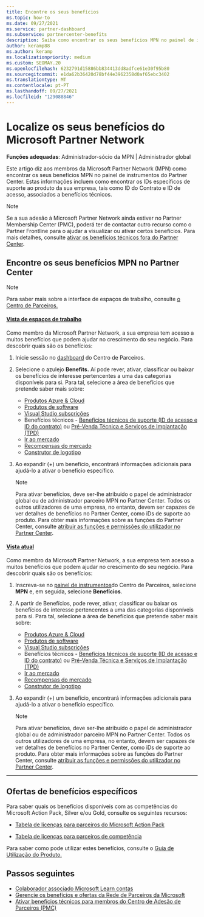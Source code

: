 ```yaml
---
title: Encontre os seus benefícios
ms.topic: how-to
ms.date: 09/27/2021
ms.service: partner-dashboard
ms.subservice: partnercenter-benefits
description: Saiba como encontrar os seus benefícios MPN no painel de instrumentos do Centro de Parceiros. Inclui informações sobre como encontrar o seu ID de acesso e ID do contrato para benefícios técnicos.
author: keramp88
ms.author: keramp
ms.localizationpriority: medium
ms.custom: SEOMAY.20
ms.openlocfilehash: 6232791d15886bb834413dd8adfce61e30f95b80
ms.sourcegitcommit: e1da62b36420d78bf44e3962358d0af65ebc3402
ms.translationtype: MT
ms.contentlocale: pt-PT
ms.lasthandoff: 09/27/2021
ms.locfileid: "129088846"
---
```

# <a name="locate-your-microsoft-partner-network-benefits"></a>Localize os seus benefícios do Microsoft Partner Network 

**Funções adequadas**: Administrador-sócio da MPN | Administrador global

Este artigo diz aos membros da Microsoft Partner Network (MPN) como encontrar os seus benefícios MPN no painel de instrumentos do Partner Center. Estas informações incluem como encontrar os IDs específicos de suporte ao produto da sua empresa, tais como ID do Contrato e ID de acesso, associados a benefícios técnicos.

> [!NOTE]
> Se a sua adesão à Microsoft Partner Network ainda estiver no Partner Membership Center (PMC), poderá ter de contactar outro recurso como o Partner Frontline para o ajudar a visualizar ou ativar certos benefícios. Para mais detalhes, consulte [ativar os benefícios técnicos fora do Partner Center](./partner-membership-center-retirement-faq.md).

## <a name="find-your-mpn-benefits-in-partner-center"></a>Encontre os seus benefícios MPN no Partner Center

> [!NOTE]
> Para saber mais sobre a interface de espaços de trabalho, consulte [o Centro de Parceiros.](get-around-partner-center.md#turn-workspaces-on-and-off)

#### <a name="workspaces-view"></a>[Vista de espaços de trabalho](#tab/workspaces-view)

Como membro da Microsoft Partner Network, a sua empresa tem acesso a muitos benefícios que podem ajudar no crescimento do seu negócio. Para descobrir quais são os benefícios:

1. Inicie sessão no [dashboard](https://partner.microsoft.com/dashboard/home) do Centro de Parceiros.

2. Selecione o azulejo **Benefits.** Aí pode rever, ativar, classificar ou baixar os benefícios de interesse pertencentes a uma das categorias disponíveis para si. Para tal, selecione a área de benefícios que pretende saber mais sobre:

   - [Produtos Azure & Cloud](mpn-benefits-azure-cloud.md)
   - [Produtos de software](mpn-benefits-software.md)
   - [Visual Studio subscrições](mpn-benefits-visual-studio.md)
   - Benefícios técnicos - [Benefícios técnicos de suporte (ID de acesso e ID do contrato)](mpn-benefits-technical-support.md) ou [Pré-Venda Técnica e Serviços de Implantação (TPD)](technical-benefits.md)
   - [Ir ao mercado](mpn-learn-about-go-to-market-benefits.md)
   - [Recompensas do mercado](marketplace-rewards.md)
   - [Construtor de logotipo](mpn-logo-builder.md)

3. Ao expandir (+) um benefício, encontrará informações adicionais para ajudá-lo a ativar o benefício específico.

   > [!NOTE]
   > Para ativar benefícios, deve ser-lhe atribuído o papel de administrador global ou de administrador parceiro MPN no Partner Center. Todos os outros utilizadores de uma empresa, no entanto, devem ser capazes de ver detalhes de benefícios no Partner Center, como iDs de suporte ao produto. Para obter mais informações sobre as funções do Partner Center, consulte [atribuir as funções e permissões do utilizador no Partner Center](permissions-overview.md).

#### <a name="current-view"></a>[Vista atual](#tab/current-view)

Como membro da Microsoft Partner Network, a sua empresa tem acesso a muitos benefícios que podem ajudar no crescimento do seu negócio. Para descobrir quais são os benefícios:

1. Inscreva-se no [painel de instrumentos](https://partner.microsoft.com/dashboard/home)do Centro de Parceiros, selecione **MPN** e, em seguida, selecione **Benefícios**.

2. A partir de Benefícios, pode rever, ativar, classificar ou baixar os benefícios de interesse pertencentes a uma das categorias disponíveis para si. Para tal, selecione a área de benefícios que pretende saber mais sobre:

   - [Produtos Azure & Cloud](mpn-benefits-azure-cloud.md)
   - [Produtos de software](mpn-benefits-software.md)
   - [Visual Studio subscrições](mpn-benefits-visual-studio.md)
   - Benefícios técnicos - [Benefícios técnicos de suporte (ID de acesso e ID do contrato)](mpn-benefits-technical-support.md) ou [Pré-Venda Técnica e Serviços de Implantação (TPD)](technical-benefits.md)
   - [Ir ao mercado](mpn-learn-about-go-to-market-benefits.md)
   - [Recompensas do mercado](marketplace-rewards.md)
   - [Construtor de logotipo](mpn-logo-builder.md)

3. Ao expandir (+) um benefício, encontrará informações adicionais para ajudá-lo a ativar o benefício específico.

   > [!NOTE]
   > Para ativar benefícios, deve ser-lhe atribuído o papel de administrador global ou de administrador parceiro MPN no Partner Center. Todos os outros utilizadores de uma empresa, no entanto, devem ser capazes de ver detalhes de benefícios no Partner Center, como iDs de suporte ao produto. Para obter mais informações sobre as funções do Partner Center, consulte [atribuir as funções e permissões do utilizador no Partner Center](permissions-overview.md).

* * *

## <a name="specific-benefit-offers"></a>Ofertas de benefícios específicos

Para saber quais os benefícios disponíveis com as competências do Microsoft Action Pack, Silver e/ou Gold, consulte os seguintes recursos:

- [Tabela de licenças para parceiros do Microsoft Action Pack](https://assetsprod.microsoft.com/en-us/microsoft-action-pack-license-table.pdf)

- [Tabela de licenças para parceiros de competência](https://assetsprod.microsoft.com/mpn-maps-software-iur-competency-license-table.docx)

Para saber como pode utilizar estes benefícios, consulte o [Guia de Utilização do Produto.](https://assets.microsoft.com/MPN-MAPS-Product-Usage-Guide.pdf)

## <a name="next-steps"></a>Passos seguintes

- [Colaborador associado Microsoft Learn contas](ms-learn-associate.md)
- [Gerencie os benefícios e ofertas da Rede de Parceiros da Microsoft](manage-your-partner-network-benefits.md)
- [Ativar benefícios técnicos para membros do Centro de Adesão de Parceiros (PMC)](./partner-membership-center-retirement-faq.md)
